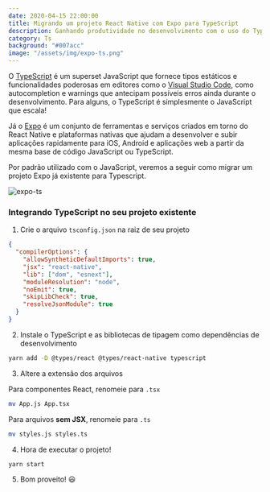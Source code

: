 ```yaml
---
date: 2020-04-15 22:00:00
title: Migrando um projeto React Native com Expo para TypeScript
description: Ganhando produtividade no desenvolvimento com o uso do TypeScript em projetos Expo!
category: Ts
background: "#007acc"
image: "/assets/img/expo-ts.png"
---
```


O [TypeScript](https://www.typescriptlang.org/) é um superset JavaScript que fornece tipos estáticos e funcionalidades poderosas em editores como o [Visual Studio Code](https://code.visualstudio.com/), como autocompletion e warnings que antecipam possíveis erros ainda durante o desenvolvimento. Para alguns, o TypeScript é simplesmente o JavaScript que escala!

Já o [Expo](http://expo.io/) é um conjunto de ferramentas e serviços criados em torno do React Native e plataformas nativas que ajudam a desenvolver e subir aplicações rapidamente para iOS, Android e aplicações web a partir da mesma base de código JavaScript ou TypeScript.

Por padrão utilizado com o JavaScript, veremos a seguir como migrar um projeto Expo já existente para Typescript.

![expo-ts](/assets/img/expo-ts.png)

### Integrando TypeScript no seu projeto existente

1. Crie o arquivo `tsconfig.json` na raiz de seu projeto

```json
{
  "compilerOptions": {
    "allowSyntheticDefaultImports": true,
    "jsx": "react-native",
    "lib": ["dom", "esnext"],
    "moduleResolution": "node",
    "noEmit": true,
    "skipLibCheck": true,
    "resolveJsonModule": true
  }
}
```

2. Instale o TypeScript e as bibliotecas de tipagem como dependências de desenvolvimento

```bash
yarn add -D @types/react @types/react-native typescript
```

3. Altere a extensão dos arquivos

Para componentes React, renomeie para `.tsx`

```bash
mv App.js App.tsx
```

Para arquivos **sem JSX**, renomeie para `.ts`

```bash
mv styles.js styles.ts
```

4. Hora de executar o projeto!

```bash
yarn start
```

5. Bom proveito! 😃
